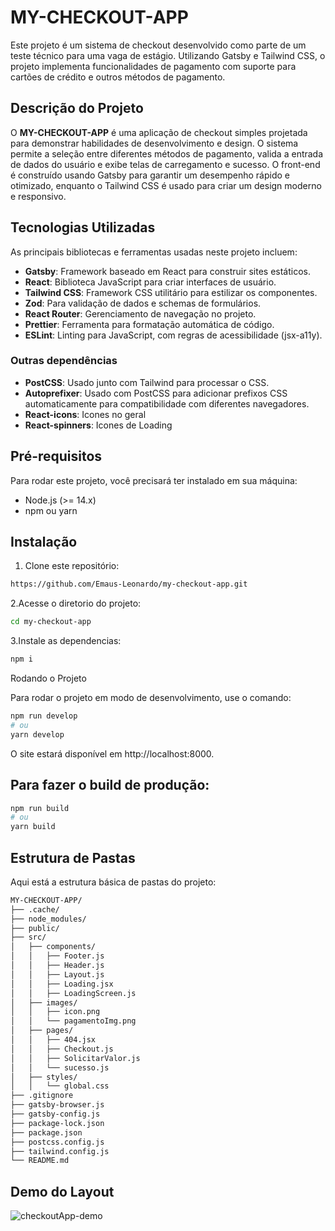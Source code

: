 # MY-CHECKOUT-APP

Este projeto é um sistema de checkout desenvolvido como parte de um teste técnico para uma vaga de estágio. Utilizando Gatsby e Tailwind CSS, o projeto implementa funcionalidades de pagamento com suporte para cartões de crédito e outros métodos de pagamento.

## Descrição do Projeto

O **MY-CHECKOUT-APP** é uma aplicação de checkout simples projetada para demonstrar habilidades de desenvolvimento e design. O sistema permite a seleção entre diferentes métodos de pagamento, valida a entrada de dados do usuário e exibe telas de carregamento e sucesso. O front-end é construído usando Gatsby para garantir um desempenho rápido e otimizado, enquanto o Tailwind CSS é usado para criar um design moderno e responsivo.

## Tecnologias Utilizadas

As principais bibliotecas e ferramentas usadas neste projeto incluem:

- **Gatsby**: Framework baseado em React para construir sites estáticos.
- **React**: Biblioteca JavaScript para criar interfaces de usuário.
- **Tailwind CSS**: Framework CSS utilitário para estilizar os componentes.
- **Zod**: Para validação de dados e schemas de formulários.
- **React Router**: Gerenciamento de navegação no projeto.
- **Prettier**: Ferramenta para formatação automática de código.
- **ESLint**: Linting para JavaScript, com regras de acessibilidade (jsx-a11y).

### Outras dependências

- **PostCSS**: Usado junto com Tailwind para processar o CSS.
- **Autoprefixer**: Usado com PostCSS para adicionar prefixos CSS automaticamente para compatibilidade com diferentes navegadores.
- **React-icons**: Icones no geral
- **React-spinners**: Icones de Loading

## Pré-requisitos

Para rodar este projeto, você precisará ter instalado em sua máquina:

- Node.js (>= 14.x)
- npm ou yarn

## Instalação

1. Clone este repositório:

```bash
https://github.com/Emaus-Leonardo/my-checkout-app.git
```

2.Acesse o diretorio do projeto:

```bash
cd my-checkout-app
```

3.Instale as dependencias:

```bash
npm i
```
   
Rodando o Projeto

Para rodar o projeto em modo de desenvolvimento, use o comando:

```bash
npm run develop
# ou
yarn develop
```

O site estará disponível em http://localhost:8000.

## Para fazer o build de produção:

```bash
npm run build
# ou
yarn build
```

## Estrutura de Pastas

Aqui está a estrutura básica de pastas do projeto:

```bash
MY-CHECKOUT-APP/
├── .cache/
├── node_modules/
├── public/
├── src/
│   ├── components/
│   │   ├── Footer.js
│   │   ├── Header.js
│   │   ├── Layout.js
│   │   ├── Loading.jsx
│   │   ├── LoadingScreen.js
│   ├── images/
│   │   ├── icon.png
│   │   └── pagamentoImg.png
│   ├── pages/
│   │   ├── 404.jsx
│   │   ├── Checkout.js
│   │   ├── SolicitarValor.js
│   │   └── sucesso.js
│   ├── styles/
│   │   └── global.css
├── .gitignore
├── gatsby-browser.js
├── gatsby-config.js
├── package-lock.json
├── package.json
├── postcss.config.js
├── tailwind.config.js
└── README.md
```
## Demo do Layout

![checkoutApp-demo](https://github.com/user-attachments/assets/5d6b7ad7-379f-4b63-8334-b50cea313f1a)


